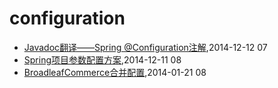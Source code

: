 # configuration
* [Javadoc翻译——Spring @Configuration注解](/2014/2014-12-12-javadoc-spring-configuration),2014-12-12 07
* [Spring项目参数配置方案](/2014/2014-12-11-spring-configuration),2014-12-11 08
* [BroadleafCommerce合并配置](/2014/2014-01-21-broadleafcommerce-merge-config),2014-01-21 08
